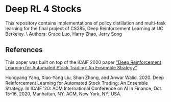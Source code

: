 # Deep RL 4 Stocks
This repository contains implementations of policy distillation and multi-task learning for the final project of CS285, Deep Reinforcement Learning at UC Berkeley. \ 
Authors: Grace Luo, Harry Zhao, Jerry Song


## References
This paper was built on top of the ICAIF 2020 paper ["Deep Reinforcement Learning for Automated Stock Trading: An Ensemble Strategy"](https://github.com/AI4Finance-LLC/Deep-Reinforcement-Learning-for-Automated-Stock-Trading-Ensemble-Strategy-ICAIF-2020)

Hongyang Yang, Xiao-Yang Liu, Shan Zhong, and Anwar Walid. 2020. Deep Reinforcement Learning for Automated Stock Trading: An Ensemble Strategy. In ICAIF ’20: ACM International Conference on AI in Finance, Oct. 15–16, 2020, Manhattan, NY. ACM, New York, NY, USA.
